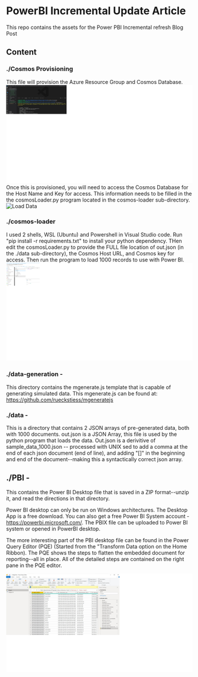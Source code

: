 # PowerBI Incremental Update Article
This repo contains the assets for the Power PBI Incremental refresh Blog Post

## Content

### ./Cosmos Provisioning 
This file will provision the Azure Resource Group and Cosmos Database.  ![Azure Provision](https://github.com/johndohoneyjr/PowerBI-Incremental-update-article/blob/main/images/provision.jpg "provision")  Once this is provisioned, you will need to access the Cosmos Database for the Host Name and Key for access.  This information needs to be filled in the the cosmosLoader.py program located in the cosmos-loader sub-directory.
 ![Load Data](https://github.com/johndohoneyjr/PowerBI-Incremental-update-article/blob/main/images/load-db.png "data load")


### ./cosmos-loader
I used 2 shells, WSL (Ubuntu) and Powershell in Visual Studio code.  Run "pip install -r requirements.txt" to install your python dependency. THen edit the cosmosLoader.py to provide the FULL file location of out.json (in the ./data sub-directory), the Cosmos Host URL, and Cosmos key for access.  Then run the program to load 1000 records to use with Power BI. ![Load Data Check](https://github.com/johndohoneyjr/PowerBI-Incremental-update-article/blob/main/images/sanity-check.png "Sanity check of data load")

### ./data-generation - 
This directory contains the mgenerate.js template that is capable of generating simulated data.  This mgenerate.js can be found at: https://github.com/rueckstiess/mgeneratejs

### ./data - 
This is a directory that contains 2 JSON arrays of pre-generated data, both with 1000 documents.  out.json is a JSON Array, this file is used by the python program that loads the data.  Out.json is a derivitive of sample_data_1000.json -- processed with UNIX sed to add a comma at the end of each json document (end of line), and adding "[]" in the beginning and end of the document--making this a syntactically correct json array.

## ./PBI - 
This contains the Power BI Desktop file that is saved in a ZIP format--unzip it, and read the directions in that directory.  

Power BI desktop can only be run on Windows architectures.  The Desktop App is a free download.  You can also get a free Power BI System account - https://powerbi.microsoft.com/.  The PBIX file can be uploaded to Power BI system or opened in PowerBI desktop.  

The more interesting part of the PBI desktop file can be found in the Power Query Editor (PQE) (Started from the "Transform Data option on the Home Ribbon).  The PQE shows the steps to flatten the embedded document for reporting--all in place.  All of the detailed steps are contained on the right pane in the PQE editor.

![Power Query Editor](https://github.com/johndohoneyjr/PowerBI-Incremental-update-article/blob/main/images/PQE.jpg "Power Query - Flatten Steps")
